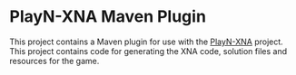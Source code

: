 PlayN-XNA Maven Plugin
======================

This project contains a Maven plugin for use with the [PlayN-XNA](https://github.com/thomaswp/playn-xna/tree/master) project. This project contains code for generating the XNA code, solution files and resources for the game.
